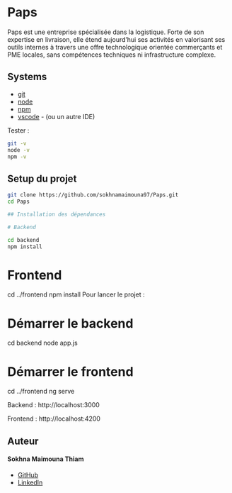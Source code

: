 # Paps
 Paps est une entreprise spécialisée dans la logistique. Forte de son expertise en livraison, elle étend aujourd’hui ses activités en valorisant ses outils internes à travers une offre technologique orientée commerçants et PME locales, sans compétences techniques ni infrastructure complexe.
## Systems

- [git](https://git-scm.com/downloads)
- [node](https://nodejs.org/en/)
- [npm](https://nodejs.org/en/)
- [vscode](https://code.visualstudio.com/) - (ou un autre IDE)

Tester :

```bash
git -v
node -v
npm -v
```

## Setup du projet

```bash
git clone https://github.com/sokhnamaimouna97/Paps.git
cd Paps

## Installation des dépendances

# Backend

cd backend
npm install
```

# Frontend

cd ../frontend
npm install
Pour lancer le projet :

# Démarrer le backend
cd backend
node app.js

# Démarrer le frontend
cd ../frontend
ng serve

 Backend : http://localhost:3000

 Frontend : http://localhost:4200

## Auteur

#### Sokhna Maimouna Thiam
* [GitHub](https://github.com/sokhnamaimouna97)
* [LinkedIn](https://www.linkedin.com/in/sokhna-ma%C3%AFmouna-thiam-a0a754191/)



 
